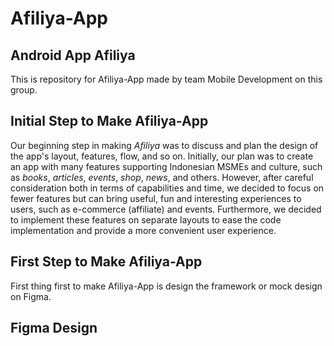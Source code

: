 # Afiliya-App
Android App Afiliya
--
This is repository for Afiliya-App made by team Mobile Development on this group.
##
Initial Step to Make Afiliya-App
--
Our beginning step in making *Afiliya* was to discuss and plan the design of the app's layout, features, flow, and so on. Initially, our plan was to create an app with many features supporting Indonesian MSMEs and culture, such as *books*, *articles*, *events*, *shop*, *news*, and others. However, after careful consideration both in terms of capabilities and time, we decided to focus on fewer features but can bring useful, fun and interesting experiences to users, such as e-commerce (affiliate) and events. Furthermore, we decided to implement these features on separate layouts to ease the code implementation and provide a more convenient user experience.
##
First Step to Make Afiliya-App
--
First thing first to make Afiliya-App is design the framework or mock design on Figma. 
##
Figma Design
--
